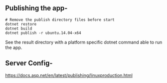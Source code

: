 
## Publishing the app-

	# Remove the publish directory files before start
	dotnet restore
	dotnet build
	dotnet publish -r ubuntu.14.04-x64

See the result directory with a platform specific dotnet command able to run the app.

## Server Config-

https://docs.asp.net/en/latest/publishing/linuxproduction.html